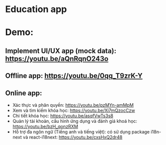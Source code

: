 # Education app

# Demo:
 ## Implement UI/UX app (mock data): https://youtu.be/aQnRqnO243o
 ## Offline app: https://youtu.be/0qq_T9zrK-Y
 ## Online app:
 * Xác thực và phân quyền: https://youtu.be/pzMYn-amMpM 
 * Xem và tìm kiếm khóa học: https://youtu.be/Xi7mQzocCzw 
 * Chi tiết khóa học: https://youtu.be/asqfVwTs3s8 
 * Quản lý tài khoản, cấu hình ứng dụng và đánh giá khoá học: https://youtu.be/bzH_qonzRXM 
 * Hỗ trợ đa ngôn ngữ (Tiếng anh và tiếng việt): có sử dụng package i18n-next và react-i18next: https://youtu.be/cxsHxQ2dr48 


